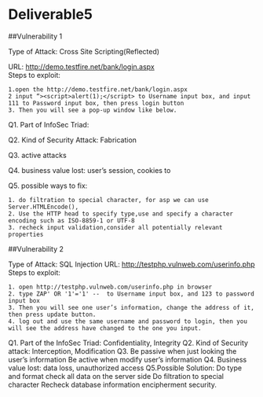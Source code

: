 # Deliverable5

##Vulnerability 1

Type of Attack: Cross Site Scripting(Reflected)

URL: http://demo.testfire.net/bank/login.aspx  
Steps to exploit:

    1.open the http://demo.testfire.net/bank/login.aspx
    2 input “><script>alert(1);</script> to Username input box, and input 111 to Password input box, then press login button
    3. Then you will see a pop-up window like below.





Q1. Part of InfoSec Triad:

Q2. Kind of Security Attack: Fabrication

Q3. active attacks

Q4. business value lost: user’s session, cookies to 

Q5. possible ways to fix:

    1. do filtration to special character, for asp we can use Server.HTMLEncode(),
    2. Use the HTTP head to specify type,use and specify a character encoding such as ISO-8859-1 or UTF-8
    3. recheck input validation,consider all potentially relevant properties

##Vulnerability 2

Type of Attack: SQL Injection
URL: http://testphp.vulnweb.com/userinfo.php
Steps to exploit:

	1. open http://testphp.vulnweb.com/userinfo.php in browser
	2. type ZAP' OR '1'='1' --  to Username input box, and 123 to password input box
	3. Then you will see one user’s information, change the address of it, then press update button.
    4. log out and use the same username and password to login, then you will see the address have changed to the one you input.
 Q1. Part of the InfoSec Triad:  Confidentiality, Integrity
Q2. Kind of Security attack: Interception, Modification
Q3. Be passive when just looking the user’s information
       Be active when modify user’s information
Q4. Business value lost: data loss, unauthorized access
Q5.Possible Solution: 
	Do type and format check all data on the server side
	Do filtration to special character
	Recheck database information encipherment security.

